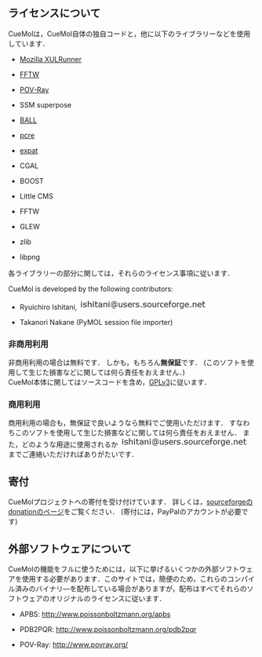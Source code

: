 ## ライセンスについて
CueMolは，CueMol自体の独自コードと，他に以下のライブラリーなどを使用しています．


-  [Mozilla XULRunner](/https://developer.mozilla.org/ja/docs/XULRunner)

-  [FFTW](http://www.fftw.org)

-  [POV-Ray](http://www.povray.org)

-  SSM superpose

-  [BALL](http://www.ball-project.org/)

-  [pcre](http://www.pcre.org)

-  [expat](http://expat.sourceforge.net/)

-  CGAL

-  BOOST

-  Little CMS

-  FFTW

-  GLEW

-  zlib

-  libpng

各ライブラリーの部分に関しては，それらのライセンス事項に従います．

CueMol is developed by the following contributors:

-  Ryuichiro Ishitani, ![mm1](/assets/images/Licence/mm1.png)![mm2](/assets/images/Licence/mm2.png)

-  Takanori Nakane (PyMOL session file importer)

### 非商用利用
非商用利用の場合は無料です．
しかも，もちろん**無保証**です．
(このソフトを使用して生じた損害などに関しては何ら責任をおえません．)<br />
CueMol本体に関してはソースコードを含め，[GPLv3](http://opensource.org/licenses/GPL-3.0)に従います．

### 商用利用
商用利用の場合も，無保証で良いようなら無料でご使用いただけます． すなわちこのソフトを使用して生じた損害などに関しては何ら責任をおえません．
また，どのような用途に使用されるか
![mm1](/assets/images/Licence/mm1.png)![mm2](/assets/images/Licence/mm2.png)
までご連絡いただければありがたいです．

## 寄付
CueMolプロジェクトへの寄付を受け付けています．
詳しくは，[sourceforgeのdonationのページ](/donate/group_id=103302)をご覧ください．
(寄付には，PayPalのアカウントが必要です)

## 外部ソフトウェアについて
CueMolの機能をフルに使うためには，以下に挙げるいくつかの外部ソフトウェアを使用する必要があります．このサイトでは，簡便のため，これらのコンパイル済みのバイナリ―を配布している場合がありますが，配布はすべてそれらのソフトウェアのオリジナルのライセンスに従います．

-  APBS: http://www.poissonboltzmann.org/apbs

-  PDB2PQR: http://www.poissonboltzmann.org/pdb2pqr

-  POV-Ray: http://www.povray.org/
